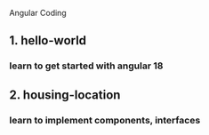 Angular Coding

## 1. hello-world
### learn to get started with angular 18

## 2. housing-location
### learn to implement components, interfaces